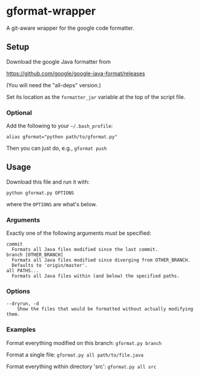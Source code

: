# gformat-wrapper

A git-aware wrapper for the google code formatter.

## Setup

Download the google Java formatter from

https://github.com/google/google-java-format/releases

(You will need the "all-deps" version.)

Set its location as the `formatter_jar` variable at the top of the script file.

### Optional

Add the following to your `~/.bash_profile`:

    alias gformat="python path/to/gformat.py"

Then you can just do, e.g., `gformat push`

## Usage

Download this file and run it with:

    python gformat.py OPTIONS

where the `OPTIONS` are what's below.

### Arguments

Exactly one of the following arguments must be specified:

    commit
      Formats all Java files modified since the last commit.
    branch [OTHER_BRANCH]
      Formats all Java files modified since diverging from OTHER_BRANCH.
      Defaults to 'origin/master'.
    all PATHS...
      Formats all Java files within (and below) the specified paths.

### Options

    --dryrun, -d
        Show the files that would be formatted without actually modifying them.

### Examples

Format everything modified on this branch: `gformat.py branch`

Format a single file: `gformat.py all path/to/file.java`

Format everything within directory 'src': `gformat.py all src`
